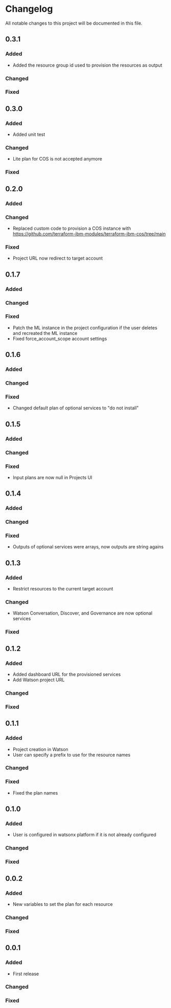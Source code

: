 # Changelog

All notable changes to this project will be documented in this file.

## 0.3.1

### Added

- Added the resource group id used to provision the resources as output

### Changed

### Fixed

## 0.3.0

### Added

- Added unit test

### Changed

- Lite plan for COS is not accepted anymore

### Fixed

## 0.2.0

### Added

### Changed

- Replaced custom code to provision a COS instance with https://github.com/terraform-ibm-modules/terraform-ibm-cos/tree/main

### Fixed

- Project URL now redirect to target account

## 0.1.7

### Added

### Changed

### Fixed

- Patch the ML instance in the project configuration if the user deletes and recreated the ML instance
- Fixed force_account_scope account settings

## 0.1.6

### Added

### Changed

### Fixed

- Changed default plan of optional services to "do not install"

## 0.1.5

### Added

### Changed

### Fixed

- Input plans are now null in Projects UI

## 0.1.4

### Added

### Changed

### Fixed

- Outputs of optional services were arrays, now outputs are string agains

## 0.1.3

### Added

- Restrict resources to the current target account

### Changed

- Watson Conversation, Discover, and Governance are now optional services

### Fixed

## 0.1.2

### Added

- Added dashboard URL for the provisioned services
- Add Watson project URL

### Changed

### Fixed

## 0.1.1

### Added

- Project creation in Watson
- User can specify a prefix to use for the resource names

### Changed

### Fixed

- Fixed the plan names

## 0.1.0

### Added

- User is configured in watsonx platform if it is not already configured

### Changed

### Fixed

## 0.0.2

### Added

- New variables to set the plan for each resource

### Changed

### Fixed

## 0.0.1

### Added

- First release

### Changed

### Fixed
